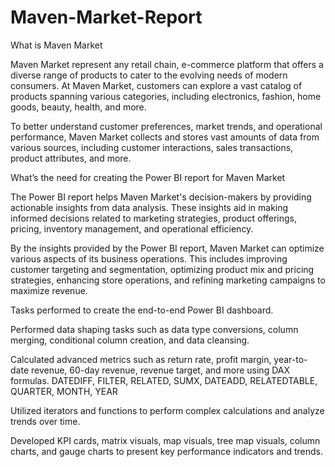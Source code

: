# Maven-Market-Report

What is Maven Market

Maven Market represent any retail chain, e-commerce platform that offers a diverse range of products to cater to the evolving needs of modern consumers. At Maven Market, customers can explore a vast catalog of products spanning various categories, including electronics, fashion, home goods, beauty, health, and more.

To better understand customer preferences, market trends, and operational performance, Maven Market collects and stores vast amounts of data from various sources, including customer interactions, sales transactions, product attributes, and more.

What’s the need for creating the Power BI report for Maven Market

The Power BI report helps Maven Market's decision-makers by providing actionable insights from data analysis. 
These insights aid in making informed decisions related to marketing strategies, product offerings, pricing, inventory management, and operational efficiency.

By the insights provided by the Power BI report, Maven Market can optimize various aspects of its business operations. This includes improving customer targeting and segmentation, optimizing product mix and pricing strategies, enhancing store operations, and refining marketing campaigns to maximize revenue.

Tasks performed to create the end-to-end Power BI dashboard.

Performed data shaping tasks such as data type conversions, column merging, conditional column creation, and data cleansing.

Calculated advanced metrics such as return rate, profit margin, year-to-date revenue, 60-day revenue, revenue target, and more using DAX formulas.
DATEDIFF, FILTER, RELATED, SUMX, DATEADD, RELATEDTABLE, QUARTER, MONTH, YEAR

Utilized iterators and functions to perform complex calculations and analyze trends over time.

Developed KPI cards, matrix visuals, map visuals, tree map visuals, column charts, and gauge charts to present key performance indicators and trends.

